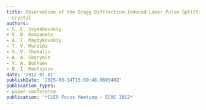 ```yaml
---
title: Observation of the Bragg Diffraction-Induced Laser Pulse Splitting in a Photonic
  Crystal
authors:
- S. E. Svyakhovskiy
- V. O. Kompanets
- A. I. Maydykovskiy
- T. V. Murzina
- S. V. Chekalin
- A. А. Skorynin
- V. A. Bushuev
- B. I. Mantsyzov
date: '2012-01-01'
publishDate: '2025-03-14T15:59:48.869540Z'
publication_types:
- paper-conference
publication: '*CLEO Focus Meeting - ECOC 2012*'
---
```

